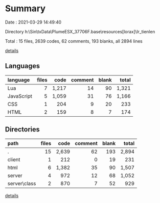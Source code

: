 # Summary

Date : 2021-03-29 14:49:40

Directory h:\Sin\txData\PlumeESX_37706F.base\resources\[lorax]\lr_tienlen

Total : 15 files,  2639 codes, 62 comments, 193 blanks, all 2894 lines

[details](details.md)

## Languages
| language | files | code | comment | blank | total |
| :--- | ---: | ---: | ---: | ---: | ---: |
| Lua | 7 | 1,217 | 14 | 90 | 1,321 |
| JavaScript | 5 | 1,059 | 31 | 76 | 1,166 |
| CSS | 1 | 204 | 9 | 20 | 233 |
| HTML | 2 | 159 | 8 | 7 | 174 |

## Directories
| path | files | code | comment | blank | total |
| :--- | ---: | ---: | ---: | ---: | ---: |
| . | 15 | 2,639 | 62 | 193 | 2,894 |
| client | 1 | 212 | 0 | 19 | 231 |
| html | 6 | 1,382 | 35 | 90 | 1,507 |
| server | 4 | 972 | 12 | 68 | 1,052 |
| server\class | 2 | 870 | 7 | 52 | 929 |

[details](details.md)